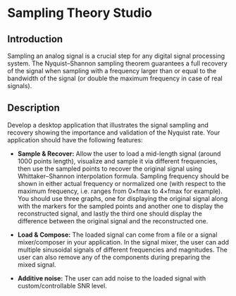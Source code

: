 # Sampling Theory Studio

## Introduction
Sampling an analog signal is a crucial step for any digital signal processing system. The Nyquist–Shannon sampling theorem guarantees a full recovery of the signal when sampling with a frequency larger than or equal to the bandwidth of the signal (or double the maximum frequency in case of real signals).

## Description
Develop a desktop application that illustrates the signal sampling and recovery showing the importance and validation of the Nyquist rate. Your application should have the following features:

- **Sample & Recover:** Allow the user to load a mid-length signal (around 1000 points length), visualize and sample it via different frequencies, then use the sampled points to recover the original signal using Whittaker–Shannon interpolation formula. Sampling frequency should be shown in either actual frequency or normalized one (with respect to the maximum frequency, i.e. ranges from 0×fmax to 4×fmax for example). You should use three graphs, one for displaying the original signal along with the markers for the sampled points and another one to display the reconstructed signal, and lastly the third one should display the difference between the original signal and the reconstructed one.

- **Load & Compose:** The loaded signal can come from a file or a signal mixer/composer in your application. In the signal mixer, the user can add multiple sinusoidal signals of different frequencies and magnitudes. The user can also remove any of the components during preparing the mixed signal.

- **Additive noise:** The user can add noise to the loaded signal with custom/controllable SNR level.






